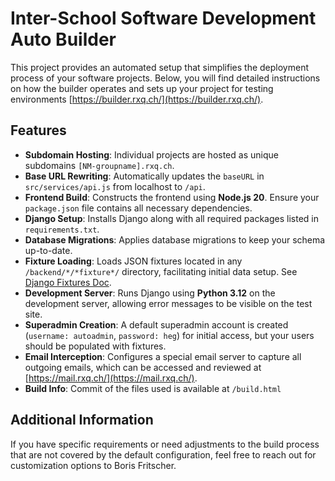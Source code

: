 # Inter-School Software Development Auto Builder

This project provides an automated setup that simplifies the deployment process of your software projects.
Below, you will find detailed instructions on how the builder operates and sets up your project for testing environments [https://builder.rxq.ch/](https://builder.rxq.ch/).


## Features
- **Subdomain Hosting**: Individual projects are hosted as unique subdomains `[NM-groupname].rxq.ch`.
- **Base URL Rewriting**: Automatically updates the `baseURL` in `src/services/api.js` from localhost to `/api`.
- **Frontend Build**: Constructs the frontend using **Node.js 20**. Ensure your `package.json` file contains all necessary dependencies.
- **Django Setup**: Installs Django along with all required packages listed in `requirements.txt`.
- **Database Migrations**: Applies database migrations to keep your schema up-to-date.
- **Fixture Loading**: Loads JSON fixtures located in any `/backend/*/*fixture*/` directory, facilitating initial data setup. See [Django Fixtures Doc](https://docs.djangoproject.com/en/5.0/topics/db/fixtures/).
- **Development Server**: Runs Django using **Python 3.12** on the development server, allowing error messages to be visible on the test site.
- **Superadmin Creation**: A default superadmin account is created (`username: autoadmin`, `password: heg`) for initial access, but your users should be populated with fixtures.
- **Email Interception**: Configures a special email server to capture all outgoing emails, which can be accessed and reviewed at [https://mail.rxq.ch/](https://mail.rxq.ch/).
- **Build Info**: Commit of the files used is available at `/build.html`

## Additional Information

If you have specific requirements or need adjustments to the build process that are not covered by the default configuration, feel free to reach out for customization options to Boris Fritscher.
